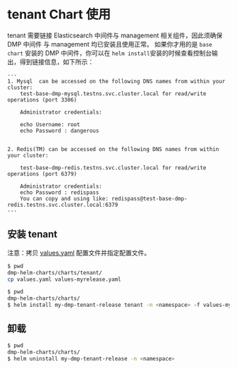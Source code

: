 # tenant Chart 使用
tenant 需要链接 Elasticsearch 中间件与 management 相关组件，因此须确保 DMP 中间件 与 management 均已安装且使用正常。
如果你才用的是 `base chart` 安装的 DMP 中间件，你可以在 `helm install`安装的时候查看控制台输出，得到链接信息，如下所示：

```console
···
1. Mysql  can be accessed on the following DNS names from within your cluster:
    test-base-dmp-mysql.testns.svc.cluster.local for read/write operations (port 3306)

    Administrator credentials:

    echo Username: root
    echo Password : dangerous


2. Redis(TM) can be accessed on the following DNS names from within your cluster:

    test-base-dmp-redis.testns.svc.cluster.local for read/write operations (port 6379)

    Administrator credentials:
    echo Password : redispass
    You can copy and using like: redispass@test-base-dmp-redis.testns.svc.cluster.local:6379
···
```

## 安装 tenant

注意：拷贝 [values.yaml](./values.yaml) 配置文件并指定配置文件。

```bash
$ pwd
dmp-helm-charts/charts/tenant/
cp values.yaml values-myrelease.yaml
```

```bash
$ pwd
dmp-helm-charts/charts/
$ helm install my-dmp-tenant-release tenant -n <namespace> -f values-myrelease.yaml
```

## 卸载
```bash
$ pwd
dmp-helm-charts/charts/
$ helm uninstall my-dmp-tenant-release -n <namespace>
```


